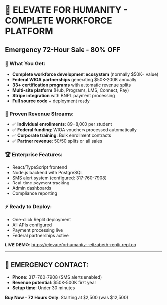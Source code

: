 
# 🚀 **ELEVATE FOR HUMANITY - COMPLETE WORKFORCE PLATFORM**

## **Emergency 72-Hour Sale - 80% OFF**

### **🎯 What You Get:**
- **Complete workforce development ecosystem** (normally $50K+ value)
- **Federal WIOA partnerships** generating $50K-200K annually
- **33+ certification programs** with automatic revenue splits
- **Multi-site platform** (Hub, Programs, LMS, Connect, Pay)
- **Stripe integration** with BNPL payment processing
- **Full source code** + deployment ready

### **💼 Proven Revenue Streams:**
- ✅ **Individual enrollments**: $89-$8,000 per student
- ✅ **Federal funding**: WIOA vouchers processed automatically  
- ✅ **Corporate training**: Bulk enrollment contracts
- ✅ **Partner revenue**: 50/50 splits on all sales

### **🏆 Enterprise Features:**
- React/TypeScript frontend
- Node.js backend with PostgreSQL
- SMS alert system (configured: 317-760-7908)
- Real-time payment tracking
- Admin dashboards
- Compliance reporting

### **⚡ Ready to Deploy:**
- One-click Replit deployment
- All APIs configured
- Payment processing live
- Federal partnerships active

**LIVE DEMO**: https://elevateforhumanity--elizabeth-replit.repl.co

---

## 🚨 **EMERGENCY CONTACT:**
- **Phone**: 317-760-7908 (SMS alerts enabled)
- **Revenue potential**: $50K-500K first year
- **Setup time**: Under 30 minutes

**Buy Now - 72 Hours Only**: Starting at $2,500 (was $12,500)
